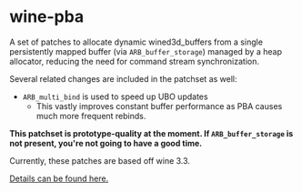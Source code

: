 # wine-pba

A set of patches to allocate dynamic wined3d_buffers from a single persistently mapped buffer (via `ARB_buffer_storage`) managed by a heap allocator, reducing the need for command stream synchronization.

Several related changes are included in the patchset as well:

- `ARB_multi_bind` is used to speed up UBO updates
    - This vastly improves constant buffer performance as PBA causes much more frequent rebinds.

**This patchset is prototype-quality at the moment. If `ARB_buffer_storage` is not present, you're not going to have a good time.**

Currently, these patches are based off wine 3.3.

[Details can be found here.](https://comminos.com/posts/2018-02-21-wined3d-profiling.html)

